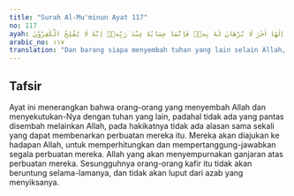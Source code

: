 ```yaml
---
title: "Surah Al-Mu'minun Ayat 117"
no: 117
ayah: وَمَنْ يَّدْعُ مَعَ اللّٰهِ اِلٰهًا اٰخَرَ لَا بُرْهَانَ لَهٗ بِهٖۙ فَاِنَّمَا حِسَابُهٗ عِنْدَ رَبِّهٖۗ اِنَّهٗ لَا يُفْلِحُ الْكٰفِرُوْنَ
arabic_no: ١١٧
translation: "Dan barang siapa menyembah tuhan yang lain selain Allah, padahal tidak ada suatu bukti pun baginya tentang itu, maka perhitungannya hanya pada Tuhannya. Sesungguhnya orang-orang kafir itu tidak akan beruntung."
---
```


## Tafsir

Ayat ini menerangkan bahwa orang-orang yang menyembah Allah dan menyekutukan-Nya dengan tuhan yang lain, padahal tidak ada yang pantas disembah melainkan Allah, pada hakikatnya tidak ada alasan sama sekali yang dapat membenarkan perbuatan mereka itu. Mereka akan diajukan ke hadapan Allah, untuk memperhitungkan dan mempertanggung-jawabkan segala perbuatan mereka. Allah yang akan menyempurnakan ganjaran atas perbuatan mereka. Sesungguhnya orang-orang kafir itu tidak akan beruntung selama-lamanya, dan tidak akan luput dari azab yang menyiksanya.